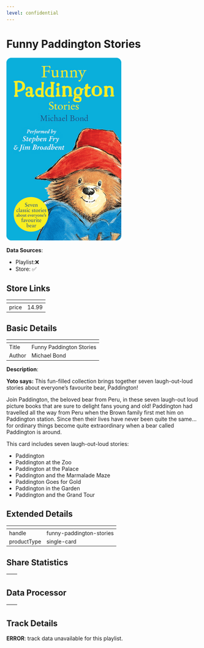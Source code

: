 ```yaml
---
level: confidential
---
```

# Funny Paddington Stories

![card_[Z3v3f].png](../../img/cards/card_[Z3v3f].png)

**Data Sources**: 

- Playlist:❌
- Store: ✅


## Store Links

| <!-- --> | <!-- --> |
| - | - |
| price | 14.99 |


## Basic Details

| <!-- --> | <!-- --> |
| - | - |
| Title | Funny Paddington Stories |
| Author | Michael Bond |

**Description**:

**Yoto says:** This fun-filled collection brings together seven laugh-out-loud stories about everyone’s favourite bear, Paddington!

Join Paddington, the beloved bear from Peru, in these seven laugh-out loud picture books that are sure to delight fans young and old! Paddington had travelled all the way from Peru when the Brown family first met him on Paddington station. Since then their lives have never been quite the same… for ordinary things become quite extraordinary when a bear called Paddington is around.

This card includes seven laugh-out-loud stories:  

*   Paddington
*   Paddington at the Zoo
*   Paddington at the Palace
*   Paddington and the Marmalade Maze
*   Paddington Goes for Gold
*   Paddington in the Garden
*   Paddington and the Grand Tour


## Extended Details

| <!-- --> | <!-- --> |
| - | - |
| handle | funny-paddington-stories |
| productType | single-card |


## Share Statistics

| <!-- --> | <!-- --> |
| - | - |


## Data Processor

| <!-- --> | <!-- --> |
| - | - |


## Track Details

**ERROR**: track data unavailable for this playlist.
